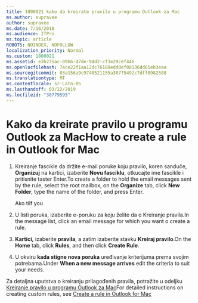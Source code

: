 ```yaml
---
title: 1800021 kako da kreirate pravilo u programu Outlook za Mac
ms.author: supravee
author: supravee
ms.date: 7/16/2018
ms.audience: ITPro
ms.topic: article
ROBOTS: NOINDEX, NOFOLLOW
localization_priority: Normal
ms.custom: 1800021
ms.assetid: e3b275ac-09b6-47de-94d2-cf3e29cef446
ms.openlocfilehash: 7ece22f1aa12dc76188edd0ef08136dd65eb3eaa
ms.sourcegitcommit: 03a156a9c9740521155a30775492c7dff0982588
ms.translationtype: MT
ms.contentlocale: sr-Latn-RS
ms.lasthandoff: 03/22/2019
ms.locfileid: "30779595"
---
```

# <a name="how-to-create-a-rule-in-outlook-for-mac"></a><span data-ttu-id="f1589-102">Kako da kreirate pravilo u programu Outlook za Mac</span><span class="sxs-lookup"><span data-stu-id="f1589-102">How to create a rule in Outlook for Mac</span></span>

1. <span data-ttu-id="f1589-103">Kreiranje fascikle da držite e-mail poruke koju pravilo, koren sanduče, **Organizuj** na kartici, izaberite **Novu fasciklu**, otkucajte ime fascikle i pritisnite taster Enter.</span><span class="sxs-lookup"><span data-stu-id="f1589-103">To create a folder to hold the email messages sent by the rule, select the root mailbox, on the **Organize** tab, click **New Folder**, type the name of the folder, and press Enter.</span></span>
    
    <span data-ttu-id="f1589-104">Ako ti</span><span class="sxs-lookup"><span data-stu-id="f1589-104">If you</span></span> 
    
2. <span data-ttu-id="f1589-105">U listi poruka, izaberite e-poruku za koju želite da o Kreiranje pravila.</span><span class="sxs-lookup"><span data-stu-id="f1589-105">In the message list, click an email message for which you want o create a rule.</span></span>
    
3. <span data-ttu-id="f1589-106">**Kartici,** izaberite **pravila**, a zatim izaberite stavku **Kreiraj pravilo**.</span><span class="sxs-lookup"><span data-stu-id="f1589-106">On the **Home** tab, click **Rules**, and then click **Create Rule**.</span></span>
    
4. <span data-ttu-id="f1589-107">U okviru **kada stigne nova poruka** uređivanje kriterijuma prema svojim potrebama.</span><span class="sxs-lookup"><span data-stu-id="f1589-107">Under **When a new message arrives** edit the criteria to suit your needs.</span></span> 
    
<span data-ttu-id="f1589-108">Za detaljna uputstva o kreiranju prilagođenih pravila, potražite u odeljku [Kreiranje pravilo u programu Outlook za Mac](https://aka.ms/AA1uy0v)</span><span class="sxs-lookup"><span data-stu-id="f1589-108">For detailed instructions on creating custom rules, see [Create a rule in Outlook for Mac](https://aka.ms/AA1uy0v)</span></span>
  

